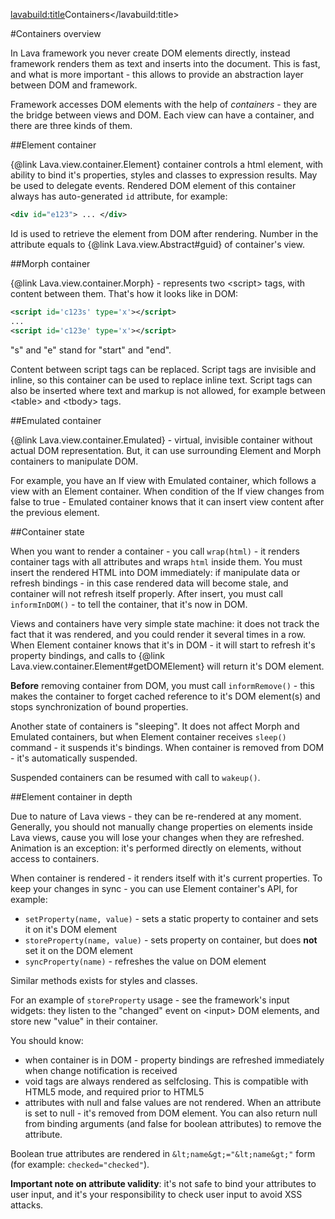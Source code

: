 <lavabuild:title>Containers</lavabuild:title>

#Containers overview

In Lava framework you never create DOM elements directly, instead framework renders them as text and inserts into
the document. This is fast, and what is more important - this allows to provide an abstraction layer 
between DOM and framework.

Framework accesses DOM elements with the help of <i>containers</i> - they are the bridge between views and DOM.
Each view can have a container, and there are three kinds of them.

##Element container

{@link Lava.view.container.Element} container controls a html element, with ability to bind it's properties,
styles and classes to expression results. May be used to delegate events. Rendered DOM element of this container
always has auto-generated `id` attribute, for example:

```xml
<div id="e123"> ... </div>
```

Id is used to retrieve the element from DOM after rendering. 
Number in the attribute equals to {@link Lava.view.Abstract#guid} of container's view.

##Morph container

{@link Lava.view.container.Morph} - represents two &lt;script&gt; tags, with content between them.
That's how it looks like in DOM:

```xml
<script id='c123s' type='x'></script>
...
<script id='c123e' type='x'></script>
```

<str>"s"</str> and <str>"e"</str> stand for "start" and "end".

Content between script tags can be replaced. Script tags are invisible and inline, 
so this container can be used to replace inline text.
Script tags can also be inserted where text and markup is not allowed, 
for example between &lt;table&gt; and &lt;tbody&gt; tags.

##Emulated container

{@link Lava.view.container.Emulated} - virtual, invisible container without actual DOM representation.
But, it can use surrounding Element and Morph containers to manipulate DOM.

For example, you have an If view with Emulated container, which follows a view with an Element container. 
When condition of the If view changes from <kw>false</kw> to <kw>true</kw> - 
Emulated container knows that it can insert view content after the previous element.

##Container state

When you want to render a container - you call `wrap(html)` - it renders container tags with all attributes
and wraps `html` inside them. You must insert the rendered HTML into DOM immediately:
if manipulate data or refresh bindings - in this case rendered data will become stale,
and container will not refresh itself properly. After insert, you must call `informInDOM()` - 
to tell the container, that it's now in DOM.

Views and containers have very simple state machine: it does not track the fact that it was rendered,
and you could render it several times in a row. When Element container knows that it's in DOM - it will start to refresh it's property 
bindings, and calls to {@link Lava.view.container.Element#getDOMElement} will return it's DOM element.

<b>Before</b> removing container from DOM, you must call `informRemove()` - this makes the container to forget cached reference
to it's DOM element(s) and stops synchronization of bound properties.

Another state of containers is "sleeping". It does not affect Morph and Emulated containers, 
but when Element container receives `sleep()` command - it suspends it's bindings.
When container is removed from DOM - it's automatically suspended.

Suspended containers can be resumed with call to `wakeup()`.

##Element container in depth

Due to nature of Lava views - they can be re-rendered at any moment. Generally, you should not manually change 
properties on elements inside Lava views, cause you will lose your changes when they are refreshed. 
Animation is an exception: it's performed directly on elements, without access to containers.

When container is rendered - it renders itself with it's current properties.
To keep your changes in sync - you can use Element container's API, for example:
- `setProperty(name, value)` - sets a static property to container and sets it on it's DOM element
- `storeProperty(name, value)` - sets property on container, but does <b>not</b> set it on the DOM element
- `syncProperty(name)` - refreshes the value on DOM element

Similar methods exists for styles and classes.

For an example of `storeProperty` usage - see the framework's input widgets: they listen to the "changed" event on
&lt;input&gt; DOM elements, and store new "value" in their container.

You should know:
- when container is in DOM - property bindings are refreshed immediately when change notification is received
- void tags are always rendered as selfclosing. This is compatible with HTML5 mode, and required prior to HTML5
- attributes with <kw>null</kw> and <kw>false</kw> values are not rendered. 
When an attribute is set to <kw>null</kw> - it's removed from DOM element. You can also return <kw>null</kw> 
from binding arguments (and <kw>false</kw> for boolean attributes) to remove the attribute.

Boolean <kw>true</kw> attributes are rendered in `&lt;name&gt;="&lt;name&gt;"` form (for example: `checked="checked"`).

<b>Important note on attribute validity</b>: it's not safe to bind your attributes to user input,
and it's your responsibility to check user input to avoid XSS attacks.